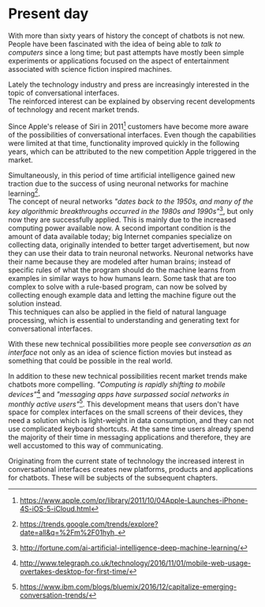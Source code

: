 Present day
===========

With more than sixty years of history the concept of chatbots is not new.
<br>
People have been fascinated with the idea of being able to *talk to computers* since a long time;
but past attempts have mostly been simple experiments or applications focused on the aspect of entertainment associated with science fiction inspired machines.

Lately the technology industry and press are increasingly interested in the topic of conversational interfaces.
<br>
The reinforced interest can be explained by observing recent developments of technology and recent market trends.

Since Apple's release of Siri in 2011[^1] customers have become more aware of the possibilities of conversational interfaces.
Even though the capabilities were limited at that time, functionality improved quickly in the following years,
which can be attributed to the new competition Apple triggered in the market.

Simultaneously, in this period of time artificial intelligence gained new traction due to the success of using neuronal networks for machine learning[^2].
<br>
The concept of neural networks *"dates back to the 1950s, and many of the key algorithmic breakthroughs occurred in the 1980s and 1990s"*[^3], but only now they are successfully applied.
This is mainly due to the increased computing power available now.
A second important condition is the amount of data available today; big Internet companies specialize on collecting data, originally intended to better target advertisement, but now they can use their data to train neuronal networks.
Neuronal networks have their name because they are modeled after human brains; instead of specific rules of what the program should do
the machine learns from examples in similar ways to how humans learn.
Some task that are too complex to solve with a rule-based program, can now be solved by collecting enough example data and letting the machine figure out the solution instead.
<br>
This techniques can also be applied in the field of natural language processing, which is essential to understanding and generating text for conversational interfaces.

With these new technical possibilities more people see *conversation as an interface* not only as an idea of science fiction movies but instead as something that could be possible in the real world.

In addition to these new technical possibilities recent market trends make chatbots more compelling.
*"Computing is rapidly shifting to mobile devices"*[^4] and *"messaging apps have surpassed social networks in monthly active users"*[^5].
This development means that users don't have space for complex interfaces on the small screens of their devices,
they need a solution which is light-weight in data consumption, and they can not use complicated keyboard shortcuts.
At the same time users already spend the majority of their time in messaging applications and therefore, they are well accustomed to this way of communicating.

Originating from the current state of technology the increased interest in conversational interfaces creates new platforms, products and applications for chatbots. These will be subjects of the subsequent chapters.



[^1]: https://www.apple.com/pr/library/2011/10/04Apple-Launches-iPhone-4S-iOS-5-iCloud.html
[^2]: https://trends.google.com/trends/explore?date=all&q=%2Fm%2F01hyh_
[^3]: http://fortune.com/ai-artificial-intelligence-deep-machine-learning/
[^4]: http://www.telegraph.co.uk/technology/2016/11/01/mobile-web-usage-overtakes-desktop-for-first-time/
[^5]: https://www.ibm.com/blogs/bluemix/2016/12/capitalize-emerging-conversation-trends/
